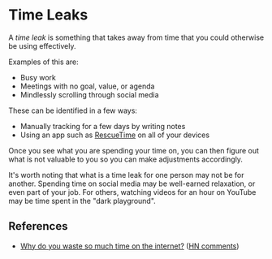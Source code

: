 # Time Leaks

A _time leak_ is something that takes away from time that you could otherwise be
using effectively.

Examples of this are:
- Busy work
- Meetings with no goal, value, or agenda
- Mindlessly scrolling through social media

These can be identified in a few ways:
- Manually tracking for a few days by writing notes
- Using an app such as [RescueTime](https://www.rescuetime.com) on all of your
  devices

Once you see what you are spending your time on, you can then figure out what is
not valuable to you so you can make adjustments accordingly.

It's worth noting that what is a time leak for one person may not be for
another. Spending time on social media may be well-earned relaxation, or even
part of your job. For others, watching videos for an hour on YouTube may be
time spent in the "dark playground".

## References

- [Why do you waste so much time on the
  internet?](https://zan.bearblog.dev/why-i-waste-time/) ([HN
  comments](https://news.ycombinator.com/item?id=31285969))
